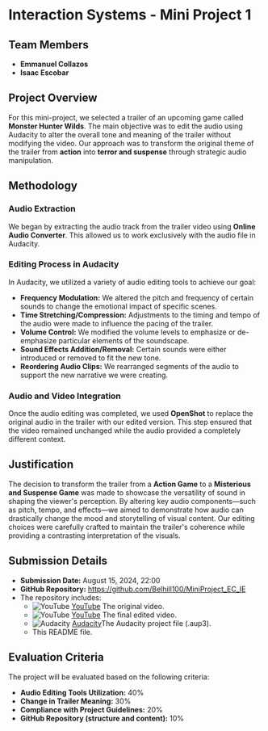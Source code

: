 # Interaction Systems - Mini Project 1

## Team Members
- **Emmanuel Collazos**
- **Isaac Escobar**

## Project Overview

For this mini-project, we selected a trailer of an upcoming game called **Monster Hunter Wilds**. The main objective was to edit the audio using Audacity to alter the overall tone and meaning of the trailer without modifying the video. Our approach was to transform the original theme of the trailer from **action** into **terror and suspense** through strategic audio manipulation.

## Methodology

### Audio Extraction
We began by extracting the audio track from the trailer video using **Online Audio Converter**. This allowed us to work exclusively with the audio file in Audacity.

### Editing Process in Audacity
In Audacity, we utilized a variety of audio editing tools to achieve our goal:
- **Frequency Modulation:** We altered the pitch and frequency of certain sounds to change the emotional impact of specific scenes.
- **Time Stretching/Compression:** Adjustments to the timing and tempo of the audio were made to influence the pacing of the trailer.
- **Volume Control:** We modified the volume levels to emphasize or de-emphasize particular elements of the soundscape.
- **Sound Effects Addition/Removal:** Certain sounds were either introduced or removed to fit the new tone.
- **Reordering Audio Clips:** We rearranged segments of the audio to support the new narrative we were creating.

### Audio and Video Integration
Once the audio editing was completed, we used **OpenShot** to replace the original audio in the trailer with our edited version. This step ensured that the video remained unchanged while the audio provided a completely different context.

## Justification

The decision to transform the trailer from a **Action Game** to a **Misterious and Suspense Game** was made to showcase the versatility of sound in shaping the viewer's perception. By altering key audio components—such as pitch, tempo, and effects—we aimed to demonstrate how audio can drastically change the mood and storytelling of visual content. Our editing choices were carefully crafted to maintain the trailer's coherence while providing a contrasting interpretation of the visuals.

## Submission Details
- **Submission Date:** August 15, 2024, 22:00
- **GitHub Repository:** https://github.com/Belhill100/MiniProject_EC_IE
- The repository includes:
  - ![YouTube](https://upload.wikimedia.org/wikipedia/commons/thumb/b/b8/YouTube_Logo_2017.svg/1280px-YouTube_Logo_2017.svg.png) [YouTube](https://www.youtube.com) The original video.
  - ![YouTube](https://upload.wikimedia.org/wikipedia/commons/thumb/b/b8/YouTube_Logo_2017.svg/1280px-YouTube_Logo_2017.svg.png) [YouTube](https://www.youtube.com) The final edited video.
  - ![Audacity](https://upload.wikimedia.org/wikipedia/commons/thumb/4/4b/Audacity_Logo.svg/2560px-Audacity_Logo.svg.png) [Audacity](https://www.audacityteam.org/)The Audacity project file (.aup3).
  - This README file.

## Evaluation Criteria
The project will be evaluated based on the following criteria:
- **Audio Editing Tools Utilization:** 40%
- **Change in Trailer Meaning:** 30%
- **Compliance with Project Guidelines:** 20%
- **GitHub Repository (structure and content):** 10%

